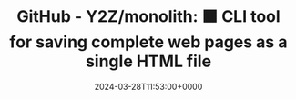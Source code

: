 ---
title: 'GitHub - Y2Z/monolith: ⬛️ CLI tool for saving complete web pages as a single HTML file'
slug: 20240328T115300
date: 2024-03-28T11:53:00+0000
params:
  url: https://github.com/Y2Z/monolith
tags:
- web
- tool
- to-read
---